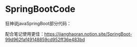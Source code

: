 # SpringBootCode
狂神说javaSpringBoot部分代码：


配合笔记使用更佳：https://jianghaoran.notion.site/SpringBoot-99d962faf49148859cd952ff36e483bd
